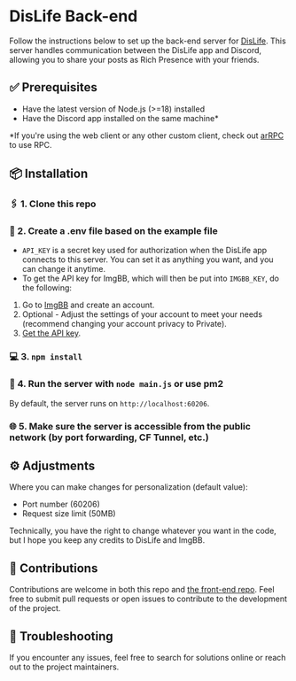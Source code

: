 # DisLife Back-end

Follow the instructions below to set up the back-end server for [DisLife](https://github.com/pdt1806/DisLife). This server handles communication between the DisLife app and Discord, allowing you to share your posts as Rich Presence with your friends.

## ✅ Prerequisites

- Have the latest version of Node.js (>=18) installed
- Have the Discord app installed on the same machine\*

\*If you're using the web client or any other custom client, check out [arRPC](https://github.com/OpenAsar/arrpc) to use RPC.

## 📦 Installation

### 🖇️ 1. Clone this repo

### 📝 2. Create a .env file based on the example file

- `API_KEY` is a secret key used for authorization when the DisLife app connects to this server. You can set it as anything you want, and you can change it anytime.
- To get the API key for ImgBB, which will then be put into `IMGBB_KEY`, do the following:

1. Go to [ImgBB](https://imgbb.com/) and create an account.
2. Optional - Adjust the settings of your account to meet your needs (recommend changing your account privacy to Private).
3. [Get the API key](https://api.imgbb.com/).

### 💻 3. `npm install`

### 🚀 4. Run the server with `node main.js` or use pm2

By default, the server runs on `http://localhost:60206`.

### 🌐 5. Make sure the server is accessible from the public network (by port forwarding, CF Tunnel, etc.)

## ⚙️ Adjustments

Where you can make changes for personalization (default value):

- Port number (60206)
- Request size limit (50MB)

Technically, you have the right to change whatever you want in the code, but I hope you keep any credits to DisLife and ImgBB.

## 🤝 Contributions

Contributions are welcome in both this repo and [the front-end repo](https://github.com/pdt1806/DisLife).
Feel free to submit pull requests or open issues to contribute to the development of the project.

## 🔧 Troubleshooting

If you encounter any issues, feel free to search for solutions online or reach out to the project maintainers.
